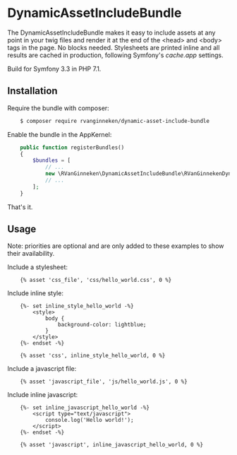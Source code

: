 DynamicAssetIncludeBundle
=============

The DynamicAssetIncludeBundle makes it easy to include assets at any point in your twig files and render it at the end of the \<head\> and \<body\> tags in the page. No blocks needed.
Stylesheets are printed inline and all results are cached in production, following Symfony's *cache.app* settings.

Build for Symfony 3.3 in PHP 7.1.

Installation
------------

Require the bundle with composer:
```bash
    $ composer require rvanginneken/dynamic-asset-include-bundle
```

Enable the bundle in the AppKernel:
```php
    public function registerBundles()
    {
        $bundles = [
            // ...
            new \RVanGinneken\DynamicAssetIncludeBundle\RVanGinnekenDynamicAssetIncludeBundle(),
            // ...
        ];
    }
```

That's it.

Usage
-------
Note: priorities are optional and are only added to these examples to show their availability.

Include a stylesheet:
```twig
    {% asset 'css_file', 'css/hello_world.css', 0 %}
```

Include inline style:
```twig
    {%- set inline_style_hello_world -%}
        <style>
            body {
                background-color: lightblue;
            }
        </style>
    {%- endset -%}
  
    {% asset 'css', inline_style_hello_world, 0 %}
```

Include a javascript file:
```twig
    {% asset 'javascript_file', 'js/hello_world.js', 0 %}
```

Include inline javascript:
```twig
    {%- set inline_javascript_hello_world -%}
        <script type="text/javascript">
            console.log('Hello world!');
        </script>
    {%- endset -%}
    
    {% asset 'javascript', inline_javascript_hello_world, 0 %}
```